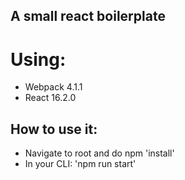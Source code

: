 ## A small react boilerplate
# Using:
- Webpack 4.1.1
- React 16.2.0


## How to use it:
- Navigate to root and do npm 'install'
- In your CLI: 'npm run start'
